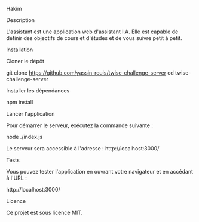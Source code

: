 Hakim

Description

L'assistant est une application web d'assistant I.A.
Elle est capable de définir des objectifs de cours et d'études et de vous suivre petit à petit.

Installation

Cloner le dépôt

git clone https://github.com/yassin-rouis/twise-challenge-server
cd twise-challenge-server

Installer les dépendances

npm install

Lancer l'application

Pour démarrer le serveur, exécutez la commande suivante :

node ./index.js

Le serveur sera accessible à l'adresse : http://localhost:3000/

Tests

Vous pouvez tester l'application en ouvrant votre navigateur et en accédant à l'URL :

http://localhost:3000/

Licence

Ce projet est sous licence MIT.